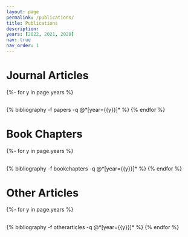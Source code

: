 ```yaml
---
layout: page
permalink: /publications/
title: Publications
description:
years: [2022, 2021, 2020]
nav: true
nav_order: 1
---
```

<!-- _pages/publications.md -->
<div class="publications">
<h1>Journal Articles</h1>
{%- for y in page.years %}
  <h2 class="year"></h2>
  {% bibliography -f papers -q @*[year={{y}}]* %}
{% endfor %}
<h1>Book Chapters</h1>
{%- for y in page.years %}
  <h2 class="year"></h2>
  {% bibliography -f bookchapters -q @*[year={{y}}]* %}
{% endfor %}
<h1>Other Articles</h1>
{%- for y in page.years %}
  <h2 class="year"></h2>
  {% bibliography -f otherarticles -q @*[year={{y}}]* %}
{% endfor %}


</div>

